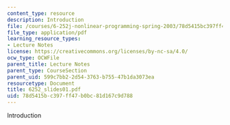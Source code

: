 ```yaml
---
content_type: resource
description: Introduction
file: /courses/6-252j-nonlinear-programming-spring-2003/78d5415bc397ff47b0bc81d167c9d788_6252_slides01.pdf
file_type: application/pdf
learning_resource_types:
- Lecture Notes
license: https://creativecommons.org/licenses/by-nc-sa/4.0/
ocw_type: OCWFile
parent_title: Lecture Notes
parent_type: CourseSection
parent_uid: 599c7bb2-2d54-3763-b755-47b1da3073ea
resourcetype: Document
title: 6252_slides01.pdf
uid: 78d5415b-c397-ff47-b0bc-81d167c9d788
---
```

Introduction